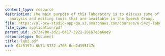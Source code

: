 ```yaml
---
content_type: resource
description: The main purpose of this laboratory is to discuss some of the speech
  analysis and editing tools that are available in the Speech Group.
file: https://ol-ocw-studio-app-qa.s3.amazonaws.com/courses/6-542j-laboratory-on-the-physiology-acoustics-and-perception-of-speech-fall-2005/04f9197a6b745732a7086ce2d355147c_lab2.pdf
file_type: application/pdf
parent_uid: 2b73a700-3d21-6417-3921-20167e6a6ee9
resourcetype: Document
title: lab2.pdf
uid: 04f9197a-6b74-5732-a708-6ce2d355147c
---
```


